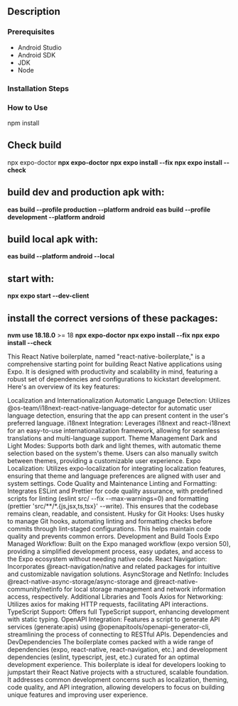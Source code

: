  

## Description

 
### Prerequisites

- Android Studio
- Android SDK
- JDK
- Node

### Installation Steps
 

### How to Use
npm install

## Check build
npx expo-doctor
  **npx expo-doctor**
  **npx expo install --fix**
  **npx expo install --check**

## build dev and production apk with:

**eas build --profile production --platform android**
**eas build --profile development --platform android**

## build local apk with:
**eas build --platform android --local**

## start with:

**npx expo start --dev-client**

## install the correct versions of these packages:
  
  **nvm use 18.18.0** >= 18
  **npx expo-doctor**
  **npx expo install --fix**
  **npx expo install --check**

 
 This React Native boilerplate, named "react-native-boilerplate," is a comprehensive starting point for building React Native applications using Expo. It is designed with productivity and scalability in mind, featuring a robust set of dependencies and configurations to kickstart development. Here's an overview of its key features:

Localization and Internationalization
Automatic Language Detection: Utilizes @os-team/i18next-react-native-language-detector for automatic user language detection, ensuring that the app can present content in the user's preferred language.
i18next Integration: Leverages i18next and react-i18next for an easy-to-use internationalization framework, allowing for seamless translations and multi-language support.
Theme Management
Dark and Light Modes: Supports both dark and light themes, with automatic theme selection based on the system's theme. Users can also manually switch between themes, providing a customizable user experience.
Expo Localization: Utilizes expo-localization for integrating localization features, ensuring that theme and language preferences are aligned with user and system settings.
Code Quality and Maintenance
Linting and Formatting: Integrates ESLint and Prettier for code quality assurance, with predefined scripts for linting (eslint src/ --fix --max-warnings=0) and formatting (prettier 'src/**/*.{js,jsx,ts,tsx}' --write). This ensures that the codebase remains clean, readable, and consistent.
Husky for Git Hooks: Uses husky to manage Git hooks, automating linting and formatting checks before commits through lint-staged configurations. This helps maintain code quality and prevents common errors.
Development and Build Tools
Expo Managed Workflow: Built on the Expo managed workflow (expo version 50), providing a simplified development process, easy updates, and access to the Expo ecosystem without needing native code.
React Navigation: Incorporates @react-navigation/native and related packages for intuitive and customizable navigation solutions.
AsyncStorage and NetInfo: Includes @react-native-async-storage/async-storage and @react-native-community/netinfo for local storage management and network information access, respectively.
Additional Libraries and Tools
Axios for Networking: Utilizes axios for making HTTP requests, facilitating API interactions.
TypeScript Support: Offers full TypeScript support, enhancing development with static typing.
OpenAPI Integration: Features a script to generate API services (generate:apis) using @openapitools/openapi-generator-cli, streamlining the process of connecting to RESTful APIs.
Dependencies and DevDependencies
The boilerplate comes packed with a wide range of dependencies (expo, react-native, react-navigation, etc.) and development dependencies (eslint, typescript, jest, etc.) curated for an optimal development experience.
This boilerplate is ideal for developers looking to jumpstart their React Native projects with a structured, scalable foundation. It addresses common development concerns such as localization, theming, code quality, and API integration, allowing developers to focus on building unique features and improving user experience.

